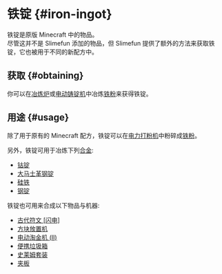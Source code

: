 # 铁锭 {#iron-ingot}

铁锭是原版 Minecraft 中的物品。  
尽管这并不是 Slimefun 添加的物品，但 Slimefun 提供了额外的方法来获取铁锭，它也被用于不同的新配方中。

## 获取 {#obtaining}

你可以在[冶炼炉](/Smeltery)或[电动铸锭机](/Electric-Ingot-Factory)中冶炼[铁粉](/Iron-Dust)来获得铁锭。

## 用途 {#usage}

除了用于原有的 Minecraft 配方，铁锭可以在[电力打粉机](/Electric-Ingot-Pulverizer)中粉碎成[铁粉](/Iron-Dust)。

另外，铁锭可用于冶炼下列[合金](/Ingots#Alloys):

* [钴锭](/Cobalt-Ingot)
* [大马士革钢锭](/Damascus-Steel-Ingot)
* [硅铁](/Ferrosilicon)
* [钢锭](/Steel-Ingot)

铁锭也可用来合成以下物品与机器:

* [古代符文 [闪电]](/Ancient-Runes)
* [方块放置机](/Block-Placer)
* [电动淘金机 (II)](/Electric-Gold-Pan)
* [便携垃圾箱](/Portable-Dustbin)
* [史莱姆套装](/Slime-Suit)
* [夹板](/Medical-Supplies)

